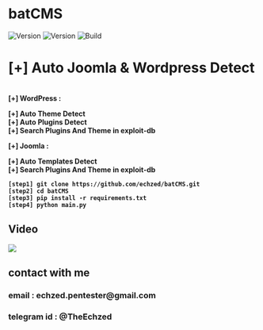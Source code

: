 <h1>batCMS</h1>
<img src="https://img.shields.io/badge/batCMS-1.1-brightgreen.svg" alt="Version"  style="max-width:100%;"></a>
    <img src="https://img.shields.io/badge/batCMS-1.0-brightgreen.svg" alt="Version" data-canonical-src="https://img.shields.io/badge/python-3.*-brightgreen.svg?maxAge=259200" style="max-width:100%;"></a>
<img src="https://img.shields.io/badge/Supported%20OS-Linux%2FWindows-brightgreengreen.svg" alt="Build" data-canonical-src="https://img.shields.io/badge/Supported%20OS-Linux%2FWindows-brightgreengreen.svg" style="max-width:100%;"></a>
<h1>[+] Auto Joomla & Wordpress Detect</h1><br>
    <b>[+] WordPress :<br>
<p>[+]  Auto Theme Detect<br>
  [+]  Auto Plugins Detect<br>
  [+]  Search Plugins And Theme in exploit-db</p>
  <b>[+] Joomla :<br>
<p>[+]  Auto Templates Detect<br>
      [+]  Search Plugins And Theme in exploit-db</p>
    
```
[step1] git clone https://github.com/echzed/batCMS.git
[step2] cd batCMS
[step3] pip install -r requirements.txt
[step4] python main.py
```

<h2>Video</h2>
<a href="https://www.youtube.com/watch?v=7DNxqy1Nbfc"><img src="https://i.imgur.com/AY8gSFw.jpg" style="max-width:100%;"></a>

<h2>contact with me</h2>
<h3>email : echzed.pentester@gmail.com</h3>
<h3>telegram id : @TheEchzed</h3>
